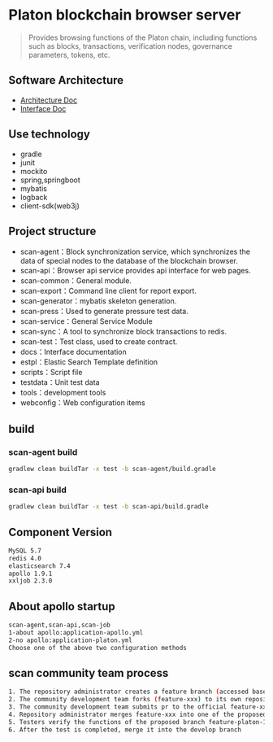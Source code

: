 # Platon blockchain browser server
> Provides browsing functions of the Platon chain, including functions such as blocks, transactions, verification nodes, governance parameters, tokens, etc.

## Software Architecture

- [Architecture Doc](docs/arch_doc/overall_structure.md)
- [Interface Doc](https://platonnetwork.github.io/browser-server/)

## Use technology

- gradle
- junit
- mockito
- spring,springboot
- mybatis
- logback
- client-sdk(web3j)

## Project structure

- scan-agent：Block synchronization service, which synchronizes the data of special nodes to the database of the blockchain browser.
- scan-api：Browser api service provides api interface for web pages.
- scan-common：General module.
- scan-export：Command line client for report export.
- scan-generator：mybatis skeleton generation.
- scan-press：Used to generate pressure test data.
- scan-service：General Service Module
- scan-sync：A tool to synchronize block transactions to redis.
- scan-test：Test class, used to create contract.
- docs：Interface documentation
- estpl：Elastic Search Template definition
- scripts：Script file
- testdata：Unit test data
- tools：development tools
- webconfig：Web configuration items


## build
### scan-agent build

```bash
gradlew clean buildTar -x test -b scan-agent/build.gradle
```

### scan-api build

```bash
gradlew clean buildTar -x test -b scan-api/build.gradle
```
## Component Version

```bash
MySQL 5.7  
redis 4.0 
elasticsearch 7.4 
apollo 1.9.1
xxljob 2.3.0
```

## About apollo startup

```bash
scan-agent,scan-api,scan-job
1-about apollo:application-apollo.yml
2-no apollo:application-platon.yml
Choose one of the above two configuration methods
```

## scan community team process
```bash
1. The repository administrator creates a feature branch (accessed based on the develop branch), feature-xxx, for the community development team.
2. The community development team forks (feature-xxx) to its own repository after the self-test on development is completed.
3. The community development team submits pr to the official feature-xxx (merge the modification of the official develop branch before submission)
4. Repository administrator merges feature-xxx into one of the proposed branch, e.g. feature-platon-1.1.5
5. Testers verify the functions of the proposed branch feature-platon-1.1.5. Issue the problem if any 
6. After the test is completed, merge it into the develop branch
```